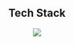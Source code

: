 <div align="center">
  <h2>Tech Stack</h2>
  <img src="https://img.shields.io/badge/Spring-6DB33F?style=flat-square&logo=Spring&logoColor=white"/>
</div>
